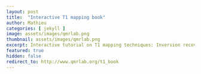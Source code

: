 ```yaml
---
layout: post
title:  "Interactive T1 mapping book"
author: Mathieu
categories: [ jekyll ]
image: assets/images/qmrlab.png
thumbnail: assets/images/qmrlab.png
excerpt: Interactive tutorial on T1 mapping techniques: Inversion recovery, Variable Flip Angle, and MP2rage.
featured: true
hidden: false
redirect_to: http://www.qmrlab.org/t1_book
---
```

